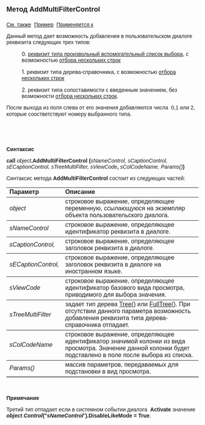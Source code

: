 <html>
<head>
<title>Диалог\AddMultiFilterControl</title>
    <style type="text/css">
        .style1
        {
            width: 29%;
        }
        .style2
        {
            width: 29%;
            height: 29px;
        }
        .style3
        {
            height: 29px;
        }
        .style4
        {
            font-weight: normal;
        }
    </style>
</head>

<body>

<p><font size="4" face="Arial"><strong>Метод AddMultiFilterControl<br>
<br>
</strong></font><font face="Arial"><a href="AddMultiFilterControlAtRight.html">
См. также</a>&nbsp;&nbsp;<u>Пример</u>&nbsp; <a href="../Asustpar.html">Применяется к</a></font></p>
    <p><font face="Arial">Данный метод дает возможность добавления в пользовательском диалоге реквизита 
        следующих трех типов:</font></p>
    <p style="margin-left: 40px">0.<font face="Arial"> <a href="../AsModalBrowser.html">
        реквизит типа произвольный вспомогательный список выбора</a>, с возможностью <a href="../AsModalBrowser/MultiSelect.html">отбора нескольких 
строк</a></font></p>
    <p style="margin-left: 40px">1.<font face="Arial"> реквизит типа дерева-справочника</a>, 
с возможностью <a href="../AsModalBrowser/MultiSelect.html">отбора нескольких 
строк</a> </font></p>
    <p style="margin-left: 40px">2<font face="Arial">. реквизит типа сопоставимости с 
        введенным значением, без возможности <a href="../AsModalBrowser/MultiSelect.html">отбора нескольких 
строк</a>.</font></p>
    <p style="margin-left: 0px"><font face="Arial">После выхода из поля слева от его 
        значения добавляются числа&nbsp; 0,1 или 2, которые соостветствуют номеру 
        выбранного типа</font>.</p>
    <p style="margin-left: 40px">&nbsp;</p>
    <p style="margin-left: 40px">&nbsp;</p>

<p class="label"><font face="Arial"><b>Синтаксис</p>

<p><font face="Arial"><strong>call</strong> <span class="style4"> <em>object</em></span>.<strong>AddMultiFilterControl 
(</strong></b><em>sNameControl, sCaptionControl, sЕCaptionControl, sTreeMultiFilter, sViewCode</em><b>, 
    </b> 
    <em>
    sColCodeName, Params()</em><b><strong>)</strong></b></font></p>

<p><font face="Arial">Синтаксис метода<b> <strong><b>AddMultiFilterControl </b></strong>
    </b>состоит из следующих частей:</font><b></p>

<table border="1" cellPadding="5" cols="2" frame="below" rules="rows">
<TBODY>
  <tr vAlign="top">
    <td class="style1"><font face="Arial"><b>Параметр</b></font></td>
    <td class="label" width="71%"><font face="Arial"><strong>Описание</strong></font></td>
  </tr>
  <tr>
    <td class="style1"><em><font face="Arial">object</font></em></td>
    <td width="71%"><font face="Arial">строковое выражение, 
	определяющее переменную, ссылающуюся на экземпляр объекта пользовательского 
	диалога.</font></td>
  </tr>
  <tr>
    <td class="style1"><em><font face="Arial">sNameControl</font></em></td>
    <td width="71%"><font face="Arial">строковое выражение, 
	определяющее идентификатор реквизита в диалоге.</font></td>
  </tr>
  <tr>
    <td class="style1"><font face="Arial"><em>sCaptionControl,</em></font></td>
    <td width="71%"><font face="Arial">строковое выражение, 
	определяющее заголовок реквизита в диалоге.</font></td>
  </tr>
  <tr>
    <td class="style1"><font face="Arial"><em>sЕCaptionControl,</em></font></td>
    <td width="71%"><font face="Arial">строковое выражение, 
	определяющее заголовок реквизита в диалоге на иностранном языке.</font></td>
  </tr>
    <tr>
    <td class="style1"><font face="Arial"><em>sViewCode</em></font></td>
    <td width="71%"><font face="Arial">строковое выражение, 
	определяющее идентификатор базового вида просмотра, приводимого для выбора 
	значения.</font></td>
    </tr>
  <tr>
    <td class="style1"><font face="Arial"><em>sTreeMultiFilter<br />
        </em></font></td>
    <td width="71%"><font face="Arial">задает тип дерева
        <a href="../../Types/Tree().html">Tree()</a> 
        или <a
href="../../Types/FULLTREE().html">FullTree()</a>. При отсутствии данного параметра возможность 
        добавления реквизита типа дерева-справочника отпадает.</font></td>
  </tr>
</TBODY>
  <tr>
    <td class="style1"><em>
        <font face="Arial">sColCodeName</font></em></td>
    <td width="71%"><font face="Arial">строковое выражение, 
	определяющее идентификатор значимой колонки из вида просмотра. Значение 
	данной колонки будет подставлено в поле после выбора из списка.</font></td>
  </tr>
  <tr>
    <td class="style2"><font face="Arial"><em>Params()</em></font></td>
    <td width="71%" class="style3"><font face="Arial">массив параметров, передаваемых 
	для подстановки в вид просмотра.
    </font></td>
  </tr>
</table>

<p class="label">&nbsp;</p>

<p class="label"><font face="Arial"><b>Примечание</b></font></p>
    </b>
    <p class="label">Третий тип отпадает если в системном событии диалога&nbsp; <font face="Arial"> 
        <strong>Activate</a></strong> 
        значение <em><strong>object</strong></em>.<em><strong>Control</strong></em><strong>(&quot;</strong><em><strong>sNameControl</strong></em>&quot;<strong>).DisableLikeMode 
        = True</strong>.</font></p>
    <b>
    <p class="label">&nbsp;</p>
    <p class="label">
        &nbsp;</p>
</html>

